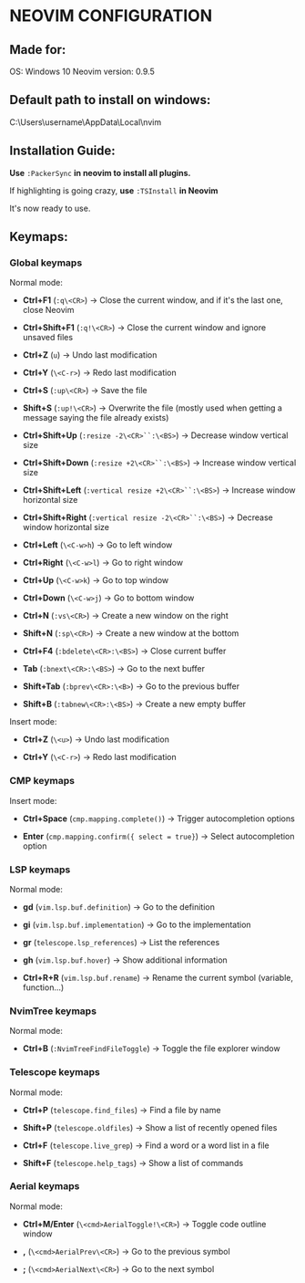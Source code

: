 # NEOVIM CONFIGURATION

## Made for:

OS: Windows 10
Neovim version: 0.9.5

## Default path to install on windows:

C:\Users\username\AppData\Local\nvim

## Installation Guide:

**Use** `:PackerSync` **in neovim to install all plugins.**

If highlighting is going crazy, **use** `:TSInstall` **in Neovim**

It's now ready to use.

## Keymaps:

### Global keymaps

Normal mode: 

- **Ctrl+F1** (`:q\<CR>`) -> Close the current window, and if it's the last one, close Neovim

- **Ctrl+Shift+F1** (`:q!\<CR>`) -> Close the current window and ignore unsaved files

- **Ctrl+Z** (`u`) -> Undo last modification

- **Ctrl+Y** (`\<C-r>`) -> Redo last modification

- **Ctrl+S** (`:up\<CR>`) -> Save the file

- **Shift+S** (`:up!\<CR>`) -> Overwrite the file (mostly used when getting a message saying the file already exists)

- **Ctrl+Shift+Up** (`:resize -2\<CR>``:\<BS>`) -> Decrease window vertical size

- **Ctrl+Shift+Down** (`:resize +2\<CR>``:\<BS>`) -> Increase window vertical size

- **Ctrl+Shift+Left** (`:vertical resize +2\<CR>``:\<BS>`) -> Increase window horizontal size

- **Ctrl+Shift+Right** (`:vertical resize -2\<CR>``:\<BS>`) -> Decrease window horizontal size

- **Ctrl+Left** (`\<C-w>h`) -> Go to left window

- **Ctrl+Right** (`\<C-w>l`) -> Go to right window

- **Ctrl+Up** (`\<C-w>k`) -> Go to top window

- **Ctrl+Down** (`\<C-w>j`) -> Go to bottom window

- **Ctrl+N** (`:vs\<CR>`) -> Create a new window on the right

- **Shift+N** (`:sp\<CR>`) -> Create a new window at the bottom

- **Ctrl+F4** (`:bdelete\<CR>:\<BS>`) -> Close current buffer

- **Tab** (`:bnext\<CR>:\<BS>`) -> Go to the next buffer

- **Shift+Tab** (`:bprev\<CR>:\<B>`) -> Go to the previous buffer

- **Shift+B** (`:tabnew\<CR>:\<BS>`) -> Create a new empty buffer

Insert mode:

- **Ctrl+Z** (`\<u>`) -> Undo last modification

- **Ctrl+Y** (`\<C-r>`) -> Redo last modification

### CMP keymaps

Insert mode:

- **Ctrl+Space** (`cmp.mapping.complete()`) -> Trigger autocompletion options

- **Enter** (`cmp.mapping.confirm({ select = true}`) -> Select autocompletion option

### LSP keymaps

Normal mode:

- **gd** (`vim.lsp.buf.definition`) -> Go to the definition

- **gi** (`vim.lsp.buf.implementation`) -> Go to the implementation

- **gr** (`telescope.lsp_references`) -> List the references

- **gh** (`vim.lsp.buf.hover`) -> Show additional information

- **Ctrl+R+R** (`vim.lsp.buf.rename`) -> Rename the current symbol (variable, function...)

### NvimTree keymaps

Normal mode:

- **Ctrl+B** (`:NvimTreeFindFileToggle`) -> Toggle the file explorer window

### Telescope keymaps

Normal mode:

- **Ctrl+P** (`telescope.find_files`) -> Find a file by name

- **Shift+P** (`telescope.oldfiles`) -> Show a list of recently opened files

- **Ctrl+F** (`telescope.live_grep`) -> Find a word or a word list in a file

- **Shift+F** (`telescope.help_tags`) -> Show a list of commands

### Aerial keymaps

Normal mode:

- **Ctrl+M/Enter** (`\<cmd>AerialToggle!\<CR>`) -> Toggle code outline window

- **,** (`\<cmd>AerialPrev\<CR>`) -> Go to the previous symbol

- **;** (`\<cmd>AerialNext\<CR>`) -> Go to the next symbol
